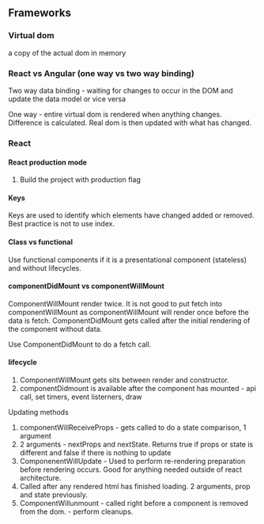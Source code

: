 ## Frameworks

### Virtual dom
a copy of the actual dom in memory

### React vs Angular (one way vs two way binding)
Two way data binding - waiting for changes to occur in the DOM and update the data model or vice versa

One way - entire virtual dom is rendered when anything changes. Difference is calculated. Real dom is then updated with what has changed.

### React

#### React production mode

1. Build the project with production flag

#### Keys
Keys are used to identify which elements have changed added or removed. Best practice is not to use index.

#### Class vs functional

Use functional components if it is a presentational component (stateless) and without lifecycles.

#### componentDidMount vs componentWillMount

ComponentWillMount render twice. It is not good to put fetch into componentWillMount as componentWillMount will render once before the data is fetch. ComponentDidMount gets called after the initial rendering of the component without data.

Use ComponentDidMount to do a fetch call.

#### lifecycle
1. ComponentWillMount gets sits between render and constructor.
2. componentDidmount is available after the component has mounted - api call, set timers, event listerners, draw


Updating methods
1. componentWillReceiveProps - gets called to do a state comparison, 1 argument
2. 2 arguments - nextProps and nextState. Returns true if props or state is different and false if there is nothing to update
3. ComponenentWillUpdate - Used to perform re-rendering preparation before rendering occurs. Good for anything needed outside of react architecture.
4. Called after any rendered html has finished loading. 2 arguments, prop and state previously.
5. ComponentWillunmount - called right before a component is removed from the dom. - perform cleanups.





